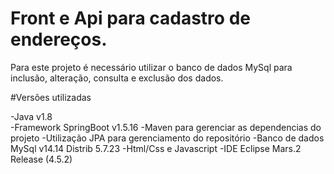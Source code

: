 # Front e Api para cadastro de endereços.

Para este  projeto é necessário utilizar o banco de dados MySql para inclusão, alteração, consulta e exclusão  dos dados.

#Versões utilizadas

-Java v1.8<br>
-Framework SpringBoot v1.5.16
-Maven para gerenciar as dependencias do projeto
-Utilização JPA para gerenciamento do repositório
-Banco de dados MySql v14.14 Distrib 5.7.23
-Html/Css e Javascript
-IDE Eclipse Mars.2 Release (4.5.2)



